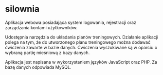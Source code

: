 # silownia

Aplikacja webowa posiadająca system logowania, rejestracji oraz zarządzania kontami użytkowników. 

Udostępnia narzędzia do układania planów treningowych.
Działanie aplikacji polega na tym, że do utworzonego planu treningowego można dodawać ćwiczenia zawarte w bazie danych. 
Ćwiczenia wyszukiwane są w oparciu o wybraną partię mieśniową z bazy danych. 

Aplikacja jest napisana w wykorzystaniem języków JavaScript oraz PHP. Za bazę danych odpowiada MySQL.

